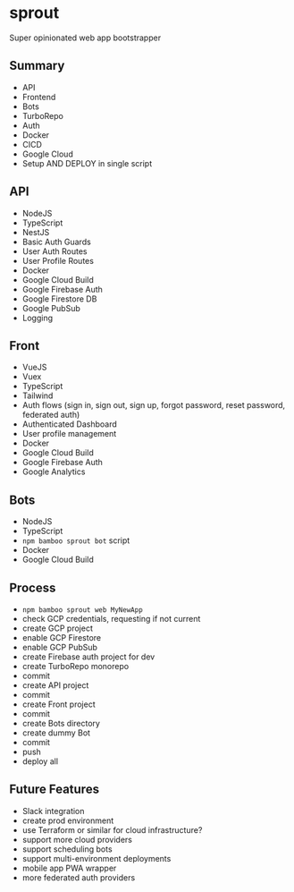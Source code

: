 # sprout
Super opinionated web app bootstrapper

## Summary
- API
- Frontend
- Bots
- TurboRepo
- Auth
- Docker
- CICD
- Google Cloud
- Setup AND DEPLOY in single script

## API
- NodeJS
- TypeScript
- NestJS
- Basic Auth Guards
- User Auth Routes
- User Profile Routes
- Docker
- Google Cloud Build
- Google Firebase Auth
- Google Firestore DB
- Google PubSub
- Logging

## Front
- VueJS
- Vuex
- TypeScript
- Tailwind
- Auth flows (sign in, sign out, sign up, forgot password, reset password, federated auth)
- Authenticated Dashboard
- User profile management
- Docker
- Google Cloud Build
- Google Firebase Auth
- Google Analytics

## Bots
- NodeJS
- TypeScript
- `npm bamboo sprout bot` script
- Docker
- Google Cloud Build

## Process
- `npm bamboo sprout web MyNewApp`
- check GCP credentials, requesting if not current
- create GCP project
- enable GCP Firestore
- enable GCP PubSub
- create Firebase auth project for dev
- create TurboRepo monorepo
- commit
- create API project
- commit
- create Front project
- commit
- create Bots directory
- create dummy Bot
- commit
- push
- deploy all

## Future Features
- Slack integration
- create prod environment
- use Terraform or similar for cloud infrastructure?
- support more cloud providers
- support scheduling bots
- support multi-environment deployments
- mobile app PWA wrapper
- more federated auth providers
